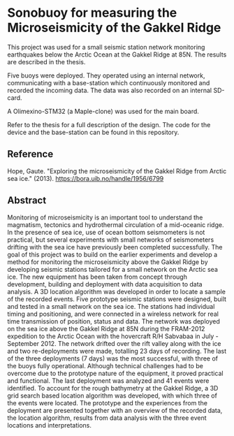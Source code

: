 # Sonobuoy for measuring the Microseismicity of the Gakkel Ridge

This project was used for a small seismic station network monitoring earthquakes below the Arctic Ocean at the Gakkel Ridge at 85N. The results are described in the thesis.

Five buoys were deployed. They operated using an internal network, communicating with a base-station which continuously monitored and recorded the incoming data. The data was also recorded on an internal SD-card.

A Olimexino-STM32 (a Maple-clone) was used for the main board.

Refer to the thesis for a full description of the design. The code for the device and the base-station can be found in this repository.

## Reference

Hope, Gaute. "Exploring the microseismicity of the Gakkel Ridge from Arctic sea ice." (2013). https://bora.uib.no/handle/1956/6799

## Abstract

Monitoring of microseismicity is an important tool to understand the magmatism, tectonics and hydrothermal circulation of a mid-oceanic ridge. In the presence of sea ice, use of ocean bottom seismometers is not practical, but several experiments with small networks of seismometers drifting with the sea ice have previously been completed successfully. The goal of this project was to build on the earlier experiments and develop a method for monitoring the microseismicity above the Gakkel Ridge by developing seismic stations tailored for a small network on the Arctic sea ice. The new equipment has been taken from concept through development, building and deployment with data acquisition to data analysis. A 3D location algorithm was developed in order to locate a sample of the recorded events. Five prototype seismic stations were designed, built and tested in a small network on the sea ice. The stations had individual timing and positioning, and were connected in a wireless network for real time transmission of position, status and data. The network was deployed on the sea ice above the Gakkel Ridge at 85N during the FRAM-2012 expedition to the Arctic Ocean with the hovercraft R/H Sabvabaa in July - September 2012. The network drifted over the rift valley along with the ice and two re-deployments were made, totalling 23 days of recording. The last of the three deployments (7 days) was the most successful, with three of the buoys fully operational. Although technical challenges had to be overcome due to the prototype nature of the equipment, it proved practical and functional. The last deployment was analyzed and 41 events were identified. To account for the rough bathymetry at the Gakkel Ridge, a 3D grid search based location algorithm was developed, with which three of the events were located. The prototype and the experiences from the deployment are presented together with an overview of the recorded data, the location algorithm, results from data analysis with the three event locations and interpretations.


